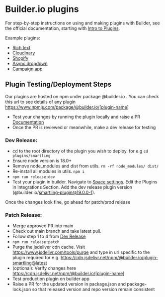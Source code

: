 # Builder.io plugins

For step-by-step instructions on using and making plugins with Builder, see the official documentation, starting with [Intro to Plugins](https://www.builder.io/c/docs/plugins-intro).

Example plugins:

- [Rich text](rich-text)
- [Cloudinary](cloudinary)
- [Shopify](shopify)
- [Async dropdown](async-dropdown)
- [Campaign app](example-app-campaign-builder)


## Plugin Testing/Deployment Steps

Our plugins are hosted on npm under package @builder.io . You can check this url to see details of any plugin 
https://www.npmjs.com/package/@builder.io/[plugin-name]

- Test your changes by running the plugin locally and raise a PR [Documentation](https://www.builder.io/c/docs/make-a-plugin#step-4-add-your-plugin-to-builder)
- Once the PR is reviewed or meanwhile, make a dev release for testing

### Dev Release:
- cd to the root directory of the plugin you wish to deploy. for e.g `cd plugins/smartling`
- Ensure node version is 18.0+
- Remove node_modules and dist from utils. `rm -rf node_modules/ dist/`
- Re-install all modules in utils. `npm i`
- `npm run release:dev`
- Test your plugin in builder. Navigate to [Space settings](https://builder.io/account/space). Edit the Plugins in Integrations Section. Add the dev release plugin version (@builder.io/smartling-plugin@19.0.0-1).

Once the changes look fine, go ahead for patch/prod release

### Patch Release:
- Merge approved PR into main
- Check out main branch and take latest pull.
- Follow step 1 to 4 from [Dev Release](#dev-release)
- `npm run release:patch`
- Purge the jsdeliver cdn cache. Visit https://www.jsdelivr.com/tools/purge and type in url specific to the plugin required for e.g. https://cdn.jsdelivr.net/npm/@builder.io/plugin-smartling@latest
- (optional): Verify changes here https://cdn.jsdelivr.net/npm/@builder.io/[plugin-name]
- Test production plugin on builder app
- Raise a PR for the updated version in package.json and package-lock.json so that released version and repo version remain consistent